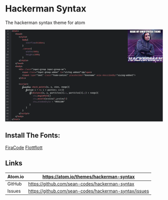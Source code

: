 # Hackerman Syntax

The hackerman syntax theme for atom

![A screenshot of your theme](https://raw.githubusercontent.com/sean-codes/hackerman-syntax/master/example.png?v=2)

## Install The Fonts:
[FiraCode](https://github.com/tonsky/FiraCode)
[Flottflott](http://www.dafont.com/flottflott.font)

## Links
| Atom.io | https://atom.io/themes/hackerman-syntax               |
|---------|-------------------------------------------------------|
| GitHub  | https://github.com/sean-codes/hackerman-syntax        |
| Issues  | https://github.com/sean-codes/hackerman-syntax/issues |
